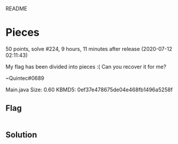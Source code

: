 README

# Pieces
50 points, solve #224, 9 hours, 11 minutes after release (2020-07-12 02:11:43)

My flag has been divided into pieces :( Can you recover it for me?

~Quintec#0689

Main.java Size: 0.60 KBMD5: 0ef37e478675de04e468fb1496a5258f

## Flag
```shell

```

## Solution